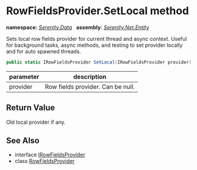 # RowFieldsProvider.SetLocal method
**namespace:** *[Serenity.Data](../../README.md#serenity.data-namespace)*   **assembly**: *[Serenity.Net.Entity](../../README.md)*

Sets local row fields provider for current thread and async context. Useful for background tasks, async methods, and testing to set provider locally and for auto spawned threads.

```csharp
public static IRowFieldsProvider SetLocal(IRowFieldsProvider provider)
```

| parameter | description |
| --- | --- |
| provider | Row fields provider. Can be null. |

## Return Value

Old local provider if any.

## See Also

* interface [IRowFieldsProvider](../IRowFieldsProvider.md)
* class [RowFieldsProvider](../RowFieldsProvider.md)
